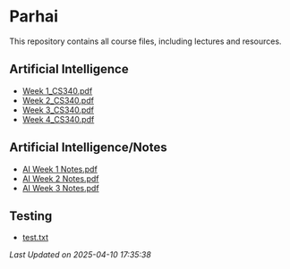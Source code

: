 # Parhai

This repository contains all course files, including lectures and resources.

## Artificial Intelligence

- [Week 1_CS340.pdf](./Artificial%20Intelligence/Week%201_CS340.pdf)
- [Week 2_CS340.pdf](./Artificial%20Intelligence/Week%202_CS340.pdf)
- [Week 3_CS340.pdf](./Artificial%20Intelligence/Week%203_CS340.pdf)
- [Week 4_CS340.pdf](./Artificial%20Intelligence/Week%204_CS340.pdf)

## Artificial Intelligence/Notes

- [AI Week 1 Notes.pdf](./Artificial%20Intelligence/Notes/AI%20Week%201%20Notes.pdf)
- [AI Week 2 Notes.pdf](./Artificial%20Intelligence/Notes/AI%20Week%202%20Notes.pdf)
- [AI Week 3 Notes.pdf](./Artificial%20Intelligence/Notes/AI%20Week%203%20Notes.pdf)

## Testing

- [test.txt](./testing/test.txt)

_Last Updated on 2025-04-10 17:35:38_




